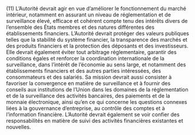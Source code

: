 (11) L’Autorité devrait agir en vue d’améliorer le fonctionnement du marché intérieur, notamment en assurant un niveau de réglementation et de surveillance élevé, efficace et cohérent compte tenu des intérêts divers de l’ensemble des États membres et des natures différentes des établissements financiers. L’Autorité devrait protéger des valeurs publiques telles que la stabilité du système financier, la transparence des marchés et des produits financiers et la protection des déposants et des investisseurs. Elle devrait également éviter tout arbitrage réglementaire, garantir des conditions égales et renforcer la coordination internationale de la surveillance, dans l’intérêt de l’économie au sens large, et notamment des établissements financiers et des autres parties intéressées, des consommateurs et des salariés. Sa mission devrait aussi consister à favoriser la convergence en matière de surveillance et à fournir des conseils aux institutions de l’Union dans les domaines de la réglementation et de la surveillance des activités bancaires, des paiements et de la monnaie électronique, ainsi qu’en ce qui concerne les questions connexes liées à la gouvernance d’entreprise, au contrôle des comptes et à l’information financière. L’Autorité devrait également se voir confier des responsabilités en matière de suivi des activités financières existantes et nouvelles.